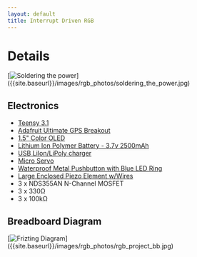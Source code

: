 ```yaml
---
layout: default
title: Interrupt Driven RGB
---
```


# Details

[![Soldering the power]({{site.baseurl}}/images/rgb_photos/soldering_the_power.jpg)]
({{site.baseurl}}/images/rgb_photos/soldering_the_power.jpg)

## Electronics

- [Teensy 3.1](http://www.adafruit.com/product/1625)
- [Adafruit Ultimate GPS Breakout](http://www.adafruit.com/products/746)
- [1.5" Color OLED](http://www.adafruit.com/products/1431)
- [Lithium Ion Polymer Battery - 3.7v 2500mAh](http://www.adafruit.com/products/328)
- [USB LiIon/LiPoly charger](http://www.adafruit.com/products/259)
- [Micro Servo](http://www.adafruit.com/products/169)
- [Waterproof Metal Pushbutton with Blue LED Ring](http://www.adafruit.com/products/481)
- [Large Enclosed Piezo Element w/Wires](http://www.adafruit.com/products/1739)
- 3 x NDS355AN N-Channel MOSFET
- 3 x 330&Omega;
- 3 x 100k&Omega;

## Breadboard Diagram

[![Frizting Diagram]({{site.baseurl}}/images/rgb_photos/rgb_project_bb.jpg)]
({{site.baseurl}}/images/rgb_photos/rgb_project_bb.jpg)
